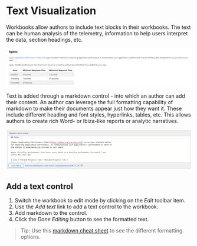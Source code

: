 # Text Visualization

Workbooks allow authors to include text blocks in their workbooks. The text can be human analysis of the telemetry, information to help users interpret the data, section headings, etc. 

![Image showing a text visualization in workbooks](../Images/TextExample.png)

Text is added through a markdown control - into which an author can add their content. An author can leverage the full formatting capability of markdown to make their documents appear just how they want it. These include different heading and font styles, hyperlinks, tables, etc. This allows authors to create rich Word- or Ibiza-like reports or analytic narratives.

![Image showing a text visualization in workbooks](../Images/TextControlInEditMode.png)

## Add a text control
1. Switch the workbook to edit mode by clicking on the _Edit_ toolbar item.
2. Use the _Add text_ link to add a text control to the workbook. 
3. Add markdown to the control.
4. Click the _Done Editing_ button to see the formatted text.

> Tip: Use this [markdown cheat sheet](https://github.com/adam-p/markdown-here/wiki/Markdown-Cheatsheet) to see the different formatting options.
